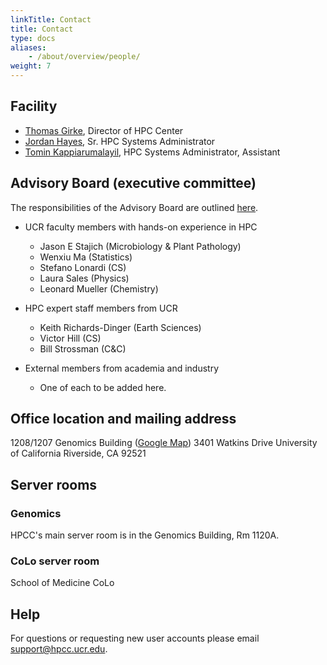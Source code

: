 ```yaml
---
linkTitle: Contact
title: Contact
type: docs
aliases:
    - /about/overview/people/
weight: 7
---
```



## Facility 

* [Thomas Girke](http://girke.bioinformatics.ucr.edu), Director of HPC Center
* [Jordan Hayes](mailto:zzz@zzz.edu), Sr. HPC Systems Administrator
* [Tomin Kappiarumalayil](mailto:tkapp001@ucr.edu), HPC Systems Administrator, Assistant

## Advisory Board (executive committee)

The responsibilities of the Advisory Board are outlined [here](https://goo.gl/X3p1VK).

* UCR faculty members with hands-on experience in HPC
    * Jason E Stajich (Microbiology & Plant Pathology)
    * Wenxiu Ma (Statistics)
    * Stefano Lonardi (CS)
    * Laura Sales (Physics)
    * Leonard Mueller (Chemistry)

* HPC expert staff members from UCR
    * Keith Richards-Dinger (Earth Sciences)
    * Victor Hill (CS)
    * Bill Strossman (C&C)

* External members from academia and industry 
    * One of each to be added here.

## Office location and mailing address

1208/1207 Genomics Building ([Google Map](https://goo.gl/OVKyxv))
3401 Watkins Drive
University of California
Riverside, CA 92521

## Server rooms

### Genomics

HPCC's main server room is in the Genomics Building, Rm 1120A.

### CoLo server room

School of Medicine CoLo

## Help 

For questions or requesting new user accounts please email [support@hpcc.ucr.edu](mailto:support@hpcc.ucr.edu). 



